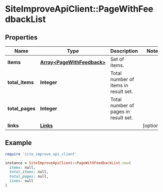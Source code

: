 # SiteImproveApiClient::PageWithFeedbackList

## Properties

| Name | Type | Description | Notes |
| ---- | ---- | ----------- | ----- |
| **items** | [**Array&lt;PageWithFeedback&gt;**](PageWithFeedback.md) | Set of items. |  |
| **total_items** | **Integer** | Total number of items in result set. |  |
| **total_pages** | **Integer** | Total number of pages in result set. |  |
| **links** | [**Links**](Links.md) |  | [optional] |

## Example

```ruby
require 'site_improve_api_client'

instance = SiteImproveApiClient::PageWithFeedbackList.new(
  items: null,
  total_items: null,
  total_pages: null,
  links: null
)
```

